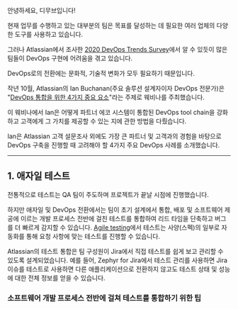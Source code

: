 안녕하세요, 디무브입니다!

현재 업무를 수행하고 있는 대부분의 팀은 목표를 달성하는 데 필요한 여러 업체의 다양한 도구를 사용하고 있습니다.

그러나 Atlassian에서 조사한 [2020 DevOps Trends Survey](https://blog.dmove.kr/homepage_use/devops.html)에서 알 수 있듯이 많은 팀들이 DevOps 구현에 어려움을 겪고 있습니다. 

DevOps로의 전환에는 문화적, 기술적 변화가 모두 필요하기 때문입니다.

작년 10월, Atlassian의 Ian Buchanan(주요 솔루션 설계자이자 DevOps 전문가)은 "[DevOps 통합을 위한 4가지 중요 요소](https://www.atlassian.com//webinars/software/4-critical-devops-integrations-for-jira-and-bitbucket)"라는 주제로 웨비나를 주최했습니다.

이 웨비나에서 Ian은 어떻게 파트너 에코 시스템이 통합된 DevOps tool chain을 강화하고 고객에게 그 가치를 제공할 수 있는 지에 관한 방법을 다뤘습니다.

Ian은 Atlassian 고객 설문조사 외에도 가장 큰 파트너 및 고객과의 경험을 바탕으로 DevOps 구축을 진행할 때 고려해야 할 4가지 주요 DevOps 사례를 소개했습니다.

---

## **1. 애자일 테스트**

전통적으로 테스트는 QA 팀이 주도하며 프로젝트가 끝날 시점에 진행했습니다. 

하지만 애자일 및 DevOps 전환에서는 팀이 초기 설계에서 통합, 배포 및 소프트웨어 제공에 이르는 개발 프로세스 전반에 걸친 테스트를 통합하여 리드 타임을 단축하고 버그를 더 빠르게 감지할 수 있습니다. [Agile testing](https://community.atlassian.com/t5/DevOps-Articles/Step-Up-Your-DevOps-Game-Webinar-Questions-Answered-Agile/ba-p/1517980)에서 테스트는 사양(스펙)의 일부로 자동화를 통해 요청 사항에 맞는 테스트를 진행할 수 있습니다.

Atlassian의 테스트 통합은 팀 구성원이 Jira에서 직접 테스트를 쉽게 보고 관리할 수 있도록 설계되었습니다. 예를 들어, Zephyr for Jira에서 테스트 관리를 사용하면 Jira 이슈를 테스트로 사용하면 다른 애플리케이션으로 전환하지 않고도 테스트 상태 및 성능에 대한 전체 정보를 얻을 수 있습니다.

### 소프트웨어 개발 프로세스 전반에 걸쳐 테스트를 통합하기 위한 팁
<!--stackedit_data:
eyJoaXN0b3J5IjpbODUyMTE4MDEzXX0=
-->